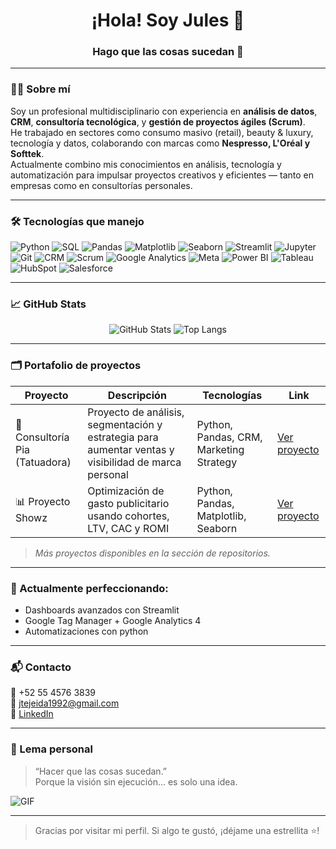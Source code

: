 <h1 align="center">¡Hola! Soy Jules 👋</h1>
<h3 align="center">Hago que las cosas sucedan 🚀</h3>

---

### 👨‍💻 Sobre mí

Soy un profesional multidisciplinario con experiencia en **análisis de datos**, **CRM**, **consultoría tecnológica**, y **gestión de proyectos ágiles (Scrum)**.  
He trabajado en sectores como consumo masivo (retail), beauty & luxury, tecnología y datos, colaborando con marcas como **Nespresso, L'Oréal y Softtek**.  
Actualmente combino mis conocimientos en análisis, tecnología y automatización para impulsar proyectos creativos y eficientes — tanto en empresas como en consultorías personales.

---

### 🛠️ Tecnologías que manejo

![Python](https://img.shields.io/badge/Python-3776AB?style=for-the-badge&logo=python&logoColor=white)
![SQL](https://img.shields.io/badge/SQL-003B57?style=for-the-badge&logo=postgresql&logoColor=white)
![Pandas](https://img.shields.io/badge/Pandas-150458?style=for-the-badge&logo=pandas&logoColor=white)
![Matplotlib](https://img.shields.io/badge/Matplotlib-11557C?style=for-the-badge)
![Seaborn](https://img.shields.io/badge/Seaborn-4B8BBE?style=for-the-badge)
![Streamlit](https://img.shields.io/badge/Streamlit-FF4B4B?style=for-the-badge&logo=streamlit&logoColor=white)
![Jupyter](https://img.shields.io/badge/Jupyter-F37626?style=for-the-badge&logo=jupyter&logoColor=white)
![Git](https://img.shields.io/badge/Git-F05032?style=for-the-badge&logo=git&logoColor=white)
![CRM](https://img.shields.io/badge/CRM-2E86C1?style=for-the-badge)
![Scrum](https://img.shields.io/badge/Scrum-6DB33F?style=for-the-badge)
![Google Analytics](https://img.shields.io/badge/Google_Analytics-E37400?style=for-the-badge&logo=googleanalytics&logoColor=white)
![Meta](https://img.shields.io/badge/Meta-0866FF?style=for-the-badge&logo=meta&logoColor=white)
![Power BI](https://img.shields.io/badge/Power_BI-F2C811?style=for-the-badge&logo=powerbi&logoColor=black)
![Tableau](https://img.shields.io/badge/Tableau-E97627?style=for-the-badge&logo=tableau&logoColor=white)
![HubSpot](https://img.shields.io/badge/HubSpot-FF7A59?style=for-the-badge&logo=hubspot&logoColor=white)
![Salesforce](https://img.shields.io/badge/Salesforce-00A1E0?style=for-the-badge&logo=salesforce&logoColor=white)

---

### 📈 GitHub Stats

<p align="center">
  <img src="https://github-readme-stats.vercel.app/api?username=JulesTejeida&show_icons=true&theme=tokyonight" alt="GitHub Stats">
  <img src="https://github-readme-stats.vercel.app/api/top-langs/?username=JulesTejeida&layout=compact&theme=tokyonight" alt="Top Langs">
</p>

---

### 🗂️ Portafolio de proyectos

| Proyecto | Descripción | Tecnologías | Link |
|----------|-------------|-------------|------|
| 🎯 Consultoría Pia (Tatuadora) | Proyecto de análisis, segmentación y estrategia para aumentar ventas y visibilidad de marca personal | Python, Pandas, CRM, Marketing Strategy | [Ver proyecto](https://github.com/JulesTejeida/ConsultoriaPiaTattoArtist1) |
| 📊 Proyecto Showz | Optimización de gasto publicitario usando cohortes, LTV, CAC y ROMI | Python, Pandas, Matplotlib, Seaborn | [Ver proyecto](https://github.com/JulesTejeida/Proyecto_Showz) |

> *Más proyectos disponibles en la sección de repositorios.*

---

### 🧠 Actualmente perfeccionando:

- Dashboards avanzados con Streamlit
- Google Tag Manager + Google Analytics 4
- Automatizaciones con python

---

### 📬 Contacto

📱 +52 55 4576 3839  
📧 jtejeida1992@gmail.com  
🔗 [LinkedIn](https://www.linkedin.com/in/juliochdztejeida)

---

### 💬 Lema personal

> “Hacer que las cosas sucedan.”  
> Porque la visión sin ejecución... es solo una idea.

![GIF](https://media.giphy.com/media/hvRJCLFzcasrR4ia7z/giphy.gif)

---
> Gracias por visitar mi perfil. Si algo te gustó, ¡déjame una estrellita ⭐!
